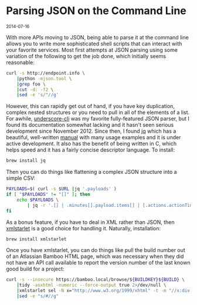 # Parsing JSON on the Command Line

<small>2014-07-16</small>

With more APIs moving to JSON, being able to parse it at the command line allows you to write more
sophisticated shell scripts that can interact with your favorite services.  Most first attempts at
JSON parsing using some variation of the following to get the job done, which initially seems
reasonable:

```bash
curl -s http://endpoint.info \
    |python -mjson.tool \
    |grep foo \
    |cut -d: -f2 \
    |sed -e 's/"//g'
```

However, this can rapidly get out of hand, if you have key duplication, complex nested structures or
you need to pull in all of the elements of a list.  For awhile,
[underscore-cli](https://github.com/ddopson/underscore-cli) was my favorite fully-featured JSON
parser, but I found its documentation somewhat lacking and it hasn't seen serious development since
November 2012.  Since then, I found [jq](http://stedolan.github.io/jq/) which has a beautiful,
well-written [manual](http://stedolan.github.io/jq/manual/) with many usage examples and it is under
active development.  It also has the benefit of being written in C, which helps speed and it has a
fairly concise descriptor language.  To install:

```bash
brew install jq
```

Then you can do things like flattening a complex JSON structure into a simple CSV:

```bash
PAYLOADS=$( curl -s $URL |jq '.payloads' )
if [ "$PAYLOADS" != "[]" ]; then
    echo $PAYLOADS \
        | jq -r '.[] | .minutes[].payload.items[] | [.actions.actionTime, (.actions | {actions} | .actions.email.state), .sourceInstance, (.actions | {actions} | .actions.email.info )] | @csv'
fi
```

As a bonus feature, if you have to deal in XML rather than JSON, then
[xmlstarlet](http://xmlstar.sourceforge.net/) is a good choice for handling it.  Naturally,
installation:

```bash
brew install xmlstarlet
```

Once you have xmlstarlet, you can do things like pull the build number out of an Atlassian Bamboo
HTML page, which was necessary when they did not have an API call available to report the version
number of the last known good build for a project:

```bash
curl -s --insecure https://bamboo.local/browse/${BUILDKEY}${BUILD} \
    |tidy -asxhtml -numeric --force-output true 2>/dev/null \
    |xmlstarlet sel -N x="http://www.w3.org/1999/xhtml" -t -m "//x:div[@id='sr-build']/x:h2/x:a" -v "." \
    |sed -e "s/#//g"
```
